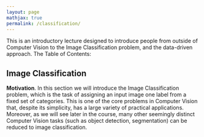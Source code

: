 ```yaml
---
layout: page
mathjax: true
permalink: /classification/
---
```


This is an introductory lecture designed to introduce people from outside of Computer Vision to the Image Classification problem,
and the data-driven approach. The Table of Contents:
## Image Classification

**Motivation**. In this section we will introduce the Image Classification problem, which is the task of assigning an input image 
one label from a fixed set of categories. This is one of the core problems in Computer Vision that, despite its simplicity, 
has a large variety of practical applications. Moreover, as we will see later in the course, many 
other seemingly distinct Computer Vision tasks (such as object detection, segmentation) can be reduced to image classification.
